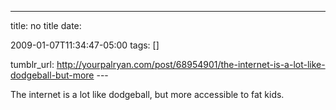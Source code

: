 ---
title: no title
date:

 2009-01-07T11:34:47-05:00 
tags:  []

tumblr_url:
http://yourpalryan.com/post/68954901/the-internet-is-a-lot-like-dodgeball-but-more
\-\--

The internet is a lot like dodgeball, but more accessible to fat kids.
